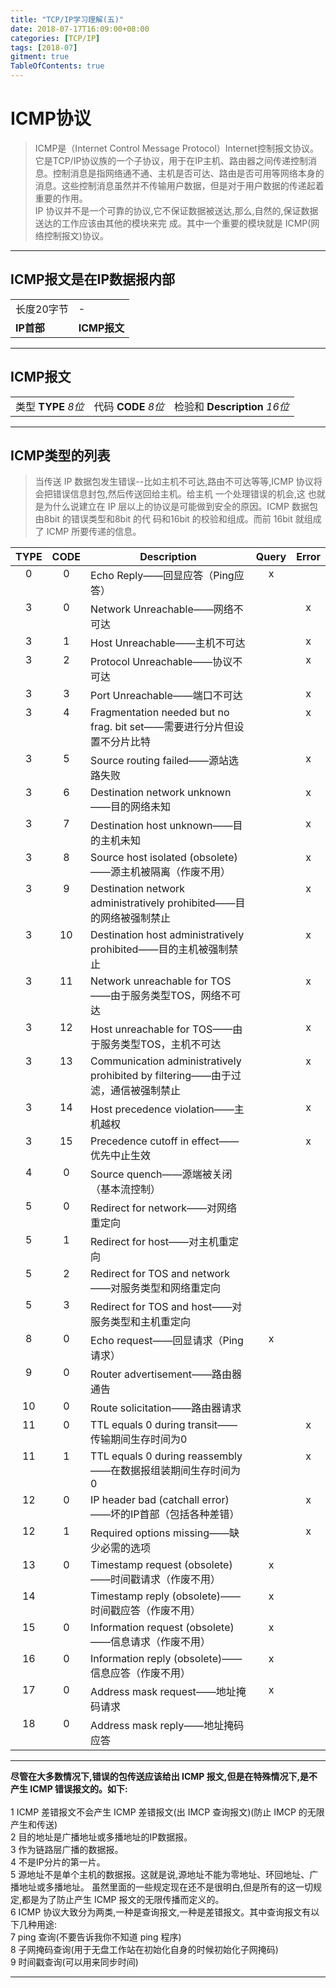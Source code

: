 ```yaml
---
title: "TCP/IP学习理解(五)"
date: 2018-07-17T16:09:00+08:00
categories: [TCP/IP]
tags: [2018-07]
gitment: true
TableOfContents: true
---
```


# ICMP协议

>ICMP是（Internet Control Message Protocol）Internet控制报文协议。它是TCP/IP协议族的一个子协议，用于在IP主机、路由器之间传递控制消息。控制消息是指网络通不通、主机是否可达、路由是否可用等网络本身的消息。这些控制消息虽然并不传输用户数据，但是对于用户数据的传递起着重要的作用。<br />
> IP 协议并不是一个可靠的协议,它不保证数据被送达,那么,自然的,保证数据送达的工作应该由其他的模块来完 成。其中一个重要的模块就是 ICMP(网络控制报文)协议。

<hr />

## ICMP报文是在IP数据报内部

<table> <tr> <td> 长度20字节 </td> <td> - </td> </tr> <tr> <td> <b>IP首部</b> </td> <td> <b>ICMP报文</b> </td> </tr> </table>

<hr />

## ICMP报文

<table> <tr> <td> 类型 <b>TYPE</b> <i>8位</i> </td> <td> 代码 <b>CODE</b> <i>8位</i> </td> <td> 检验和 <b>Description</b> <i>16位</i> </td> </tr> </table>

<hr />

## ICMP类型的列表

>当传送 IP 数据包发生错误--比如主机不可达,路由不可达等等,ICMP 协议将会把错误信息封包,然后传送回给主机。给主机 一个处理错误的机会,这 也就是为什么说建立在 IP 层以上的协议是可能做到安全的原因。ICMP 数据包由8bit 的错误类型和8bit 的代 码和16bit 的校验和组成。而前 16bit 就组成了 ICMP 所要传递的信息。

<table><thead><tr><th>TYPE</th><th>CODE</th><th>Description</th><th>Query</th><th>Error</th></tr></thead><tr><td align="middle" valign="top">0</td><td align="middle" valign="top">0</td><td align="left" valign="top">Echo Reply——回显应答（Ping应答）</td><td align="middle" valign="top">x</td><td align="middle" valign="top">　</td></tr><tr><td align="middle" valign="top">3</td><td align="middle" valign="top">0</td><td align="left" valign="top">Network Unreachable——网络不可达</td><td align="middle" valign="top">　</td><td align="middle" valign="top">x</td></tr><tr><td align="middle" valign="top">3</td><td align="middle" valign="top">1</td><td align="left" valign="top">Host Unreachable——主机不可达</td><td align="middle" valign="top">　</td><td align="middle" valign="top">x</td></tr><tr><td align="middle" valign="top">3</td><td align="middle" valign="top">2</td><td align="left" valign="top">Protocol Unreachable——协议不可达</td><td align="middle" valign="top">　</td><td align="middle" valign="top">x</td></tr><tr><td align="middle" valign="top">3</td><td align="middle" valign="top">3</td><td align="left" valign="top">Port Unreachable——端口不可达</td><td align="middle" valign="top">　</td><td align="middle" valign="top">x</td></tr><tr><td align="middle" valign="top">3</td><td align="middle" valign="top">4</td><td align="left" valign="top">Fragmentation needed but no frag. bit set——需要进行分片但设置不分片比特</td><td align="middle" valign="top">　</td><td align="middle" valign="top">x</td></tr><tr><td align="middle" valign="top">3</td><td align="middle" valign="top">5</td><td align="left" valign="top">Source routing failed——源站选路失败</td><td align="middle" valign="top">　</td><td align="middle" valign="top">x</td></tr><tr><td align="middle" valign="top">3</td><td align="middle" valign="top">6</td><td align="left" valign="top">Destination network unknown——目的网络未知</td><td align="middle" valign="top">　</td><td align="middle" valign="top">x</td></tr><tr><td align="middle" valign="top">3</td><td align="middle" valign="top">7</td><td align="left" valign="top">Destination host unknown——目的主机未知</td><td align="middle" valign="top">　</td><td align="middle" valign="top">x</td></tr><tr><td align="middle" valign="top">3</td><td align="middle" valign="top">8</td><td align="left" valign="top">Source host isolated (obsolete)——源主机被隔离（作废不用）</td><td align="middle" valign="top">　</td><td align="middle" valign="top">x</td></tr><tr><td align="middle" valign="top">3</td><td align="middle" valign="top">9</td><td align="left" valign="top">Destination network administratively prohibited——目的网络被强制禁止</td><td align="middle" valign="top">　</td><td align="middle" valign="top">x</td></tr><tr><td align="middle" valign="top">3</td><td align="middle" valign="top">10</td><td align="left" valign="top">Destination host administratively prohibited——目的主机被强制禁止</td><td align="middle" valign="top">　</td><td align="middle" valign="top">x</td></tr><tr><td align="middle" valign="top">3</td><td align="middle" valign="top">11</td><td align="left" valign="top">Network unreachable for TOS——由于服务类型TOS，网络不可达</td><td align="middle" valign="top">　</td><td align="middle" valign="top">x</td></tr><tr><td align="middle" valign="top">3</td><td align="middle" valign="top">12</td><td align="left" valign="top">Host unreachable for TOS——由于服务类型TOS，主机不可达</td><td align="middle" valign="top">　</td><td align="middle" valign="top">x</td></tr><tr><td align="middle" valign="top">3</td><td align="middle" valign="top">13</td><td align="left" valign="top">Communication administratively prohibited by filtering——由于过滤，通信被强制禁止</td><td align="middle" valign="top">　</td><td align="middle" valign="top">x</td></tr><tr><td align="middle" valign="top">3</td><td align="middle" valign="top">14</td><td align="left" valign="top">Host precedence violation——主机越权</td><td align="middle" valign="top">　</td><td align="middle" valign="top">x</td></tr><tr><td align="middle" valign="top">3</td><td align="middle" valign="top">15</td><td align="left" valign="top">Precedence cutoff in effect——优先中止生效</td><td align="middle" valign="top">　</td><td align="middle" valign="top">x</td></tr><tr><td align="middle" valign="top">4</td><td align="middle" valign="top">0</td><td align="left" valign="top">Source quench——源端被关闭（基本流控制）</td><td align="middle" valign="top">　</td><td align="middle" valign="top">　</td></tr><tr><td align="middle" valign="top">5</td><td align="middle" valign="top">0</td><td align="left" valign="top">Redirect for network——对网络重定向</td><td align="middle" valign="top">　</td><td align="middle" valign="top">　</td></tr><tr><td align="middle" valign="top">5</td><td align="middle" valign="top">1</td><td align="left" valign="top">Redirect for host——对主机重定向</td><td align="middle" valign="top">　</td><td align="middle" valign="top">　</td></tr><tr><td align="middle" valign="top">5</td><td align="middle" valign="top">2</td><td align="left" valign="top">Redirect for TOS and network——对服务类型和网络重定向</td><td align="middle" valign="top">　</td><td align="middle" valign="top">　</td></tr><tr><td align="middle" valign="top">5</td><td align="middle" valign="top">3</td><td align="left" valign="top">Redirect for TOS and host——对服务类型和主机重定向</td><td align="middle" valign="top">　</td><td align="middle" valign="top">　</td></tr><tr><td align="middle" valign="top">8</td><td align="middle" valign="top">0</td><td align="left" valign="top">Echo request——回显请求（Ping请求）</td><td align="middle" valign="top">x</td><td align="middle" valign="top">　</td></tr><tr><td align="middle" valign="top">9</td><td align="middle" valign="top">0</td><td align="left" valign="top">Router advertisement——路由器通告</td><td align="middle" valign="top">　</td><td align="middle" valign="top">　</td></tr><tr><td align="middle" valign="top">10</td><td align="middle" valign="top">0</td><td align="left" valign="top">Route solicitation——路由器请求</td><td align="middle" valign="top">　</td><td align="middle" valign="top">　</td></tr><tr><td align="middle" valign="top">11</td><td align="middle" valign="top">0</td><td align="left" valign="top">TTL equals 0 during transit——传输期间生存时间为0</td><td align="middle" valign="top">　</td><td align="middle" valign="top">x</td></tr><tr><td align="middle" valign="top">11</td><td align="middle" valign="top">1</td><td align="left" valign="top">TTL equals 0 during reassembly——在数据报组装期间生存时间为0</td><td align="middle" valign="top">　</td><td align="middle" valign="top">x</td></tr><tr><td align="middle" valign="top">12</td><td align="middle" valign="top">0</td><td align="left" valign="top">IP header bad (catchall error)——坏的IP首部（包括各种差错）</td><td align="middle" valign="top">　</td><td align="middle" valign="top">x</td></tr><tr><td align="middle" valign="top">12</td><td align="middle" valign="top">1</td><td align="left" valign="top">Required options missing——缺少必需的选项</td><td align="middle" valign="top">　</td><td align="middle" valign="top">x</td></tr><tr><td align="middle" valign="top">13</td><td align="middle" valign="top">0</td><td align="left" valign="top">Timestamp request (obsolete)——时间戳请求（作废不用）</td><td align="middle" valign="top">x</td><td align="middle" valign="top">　</td></tr><tr><td align="middle" valign="top">14</td><td align="middle" valign="top">　</td><td align="left" valign="top">Timestamp reply (obsolete)——时间戳应答（作废不用）</td><td align="middle" valign="top">x</td><td align="middle" valign="top">　</td></tr><tr><td align="middle" valign="top">15</td><td align="middle" valign="top">0</td><td align="left" valign="top">Information request (obsolete)——信息请求（作废不用）</td><td align="middle" valign="top">x</td><td align="middle" valign="top">　</td></tr><tr><td align="middle" valign="top">16</td><td align="middle" valign="top">0</td><td align="left" valign="top">Information reply (obsolete)——信息应答（作废不用）</td><td align="middle" valign="top">x</td><td align="middle" valign="top">　</td></tr><tr><td align="middle" valign="top">17</td><td align="middle" valign="top">0</td><td align="left" valign="top">Address mask request——地址掩码请求</td><td align="middle" valign="top">x</td><td align="middle" valign="top">　</td></tr><tr><td align="middle" valign="top">18</td><td align="middle" valign="top">0</td><td align="left" valign="top">Address mask reply——地址掩码应答</td><td align="left" valign="top">　</td><td align="left" valign="top">　</td></tr></table>

<hr />
<b>尽管在大多数情况下,错误的包传送应该给出 ICMP 报文,但是在特殊情况下,是不产生 ICMP 错误报文的。如下:</b><br /><br />
1 ICMP 差错报文不会产生 ICMP 差错报文(出 IMCP 查询报文)(防止 IMCP 的无限产生和传送)<br />
2 目的地址是广播地址或多播地址的IP数据报。<br />
3 作为链路层广播的数据报。<br />
4 不是IP分片的第一片。<br />
5 源地址不是单个主机的数据报。这就是说,源地址不能为零地址、环回地址、广播地址或多播地址。 虽然里面的一些规定现在还不是很明白,但是所有的这一切规定,都是为了防止产生 ICMP 报文的无限传播而定义的。<br />
6 ICMP 协议大致分为两类,一种是查询报文,一种是差错报文。其中查询报文有以下几种用途:<br />
7 ping 查询(不要告诉我你不知道 ping 程序)<br />
8 子网掩码查询(用于无盘工作站在初始化自身的时候初始化子网掩码)<br />
9 时间戳查询(可以用来同步时间)<br />
<hr />